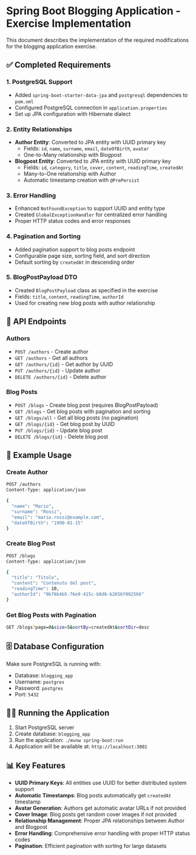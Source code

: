 # Spring Boot Blogging Application - Exercise Implementation

This document describes the implementation of the required modifications for the blogging application exercise.

## ✅ Completed Requirements

### 1. PostgreSQL Support

- Added `spring-boot-starter-data-jpa` and `postgresql` dependencies to `pom.xml`
- Configured PostgreSQL connection in `application.properties`
- Set up JPA configuration with Hibernate dialect

### 2. Entity Relationships

- **Author Entity**: Converted to JPA entity with UUID primary key
  - Fields: `id`, `name`, `surname`, `email`, `dateOfBirth`, `avatar`
  - One-to-Many relationship with Blogpost
- **Blogpost Entity**: Converted to JPA entity with UUID primary key
  - Fields: `id`, `category`, `title`, `cover`, `content`, `readingTime`, `createdAt`
  - Many-to-One relationship with Author
  - Automatic timestamp creation with `@PrePersist`

### 3. Error Handling

- Enhanced `NotFoundException` to support UUID and entity type
- Created `GlobalExceptionHandler` for centralized error handling
- Proper HTTP status codes and error responses

### 4. Pagination and Sorting

- Added pagination support to blog posts endpoint
- Configurable page size, sorting field, and sort direction
- Default sorting by `createdAt` in descending order

### 5. BlogPostPayload DTO

- Created `BlogPostPayload` class as specified in the exercise
- Fields: `title`, `content`, `readingTime`, `authorId`
- Used for creating new blog posts with author relationship

## 🚀 API Endpoints

### Authors

- `POST /authors` - Create author
- `GET /authors` - Get all authors
- `GET /authors/{id}` - Get author by UUID
- `PUT /authors/{id}` - Update author
- `DELETE /authors/{id}` - Delete author

### Blog Posts

- `POST /blogs` - Create blog post (requires BlogPostPayload)
- `GET /blogs` - Get blog posts with pagination and sorting
- `GET /blogs/all` - Get all blog posts (no pagination)
- `GET /blogs/{id}` - Get blog post by UUID
- `PUT /blogs/{id}` - Update blog post
- `DELETE /blogs/{id}` - Delete blog post

## 📝 Example Usage

### Create Author

```bash
POST /authors
Content-Type: application/json

{
  "name": "Mario",
  "surname": "Rossi",
  "email": "mario.rossi@example.com",
  "dateOfBirth": "1990-01-15"
}
```

### Create Blog Post

```bash
POST /blogs
Content-Type: application/json

{
  "title": "Titolo",
  "content": "Contenuto del post",
  "readingTime": 10,
  "authorId": "0b76b4b5-76e9-415c-b8d6-b2656f092566"
}
```

### Get Blog Posts with Pagination

```bash
GET /blogs?page=0&size=5&sortBy=createdAt&sortDir=desc
```

## 🗄️ Database Configuration

Make sure PostgreSQL is running with:

- Database: `blogging_app`
- Username: `postgres`
- Password: `postgres`
- Port: `5432`

## 🏃‍♂️ Running the Application

1. Start PostgreSQL server
2. Create database: `blogging_app`
3. Run the application: `./mvnw spring-boot:run`
4. Application will be available at: `http://localhost:3001`

## 📊 Key Features

- **UUID Primary Keys**: All entities use UUID for better distributed system support
- **Automatic Timestamps**: Blog posts automatically get `createdAt` timestamp
- **Avatar Generation**: Authors get automatic avatar URLs if not provided
- **Cover Image**: Blog posts get random cover images if not provided
- **Relationship Management**: Proper JPA relationships between Author and Blogpost
- **Error Handling**: Comprehensive error handling with proper HTTP status codes
- **Pagination**: Efficient pagination with sorting for large datasets
